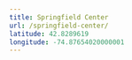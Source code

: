 ```yaml
---
title: Springfield Center
url: /springfield-center/
latitude: 42.8289619
longitude: -74.87654020000001
---
```

